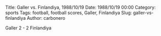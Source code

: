 Title: Galler vs. Finlandiya, 1988/10/19
Date: 1988/10/19 00:00
Category: sports
Tags: football, football scores, Galler, Finlandiya
Slug: galler-vs-finlandiya
Author: carbonero


Galler 2 - 2 Finlandiya
